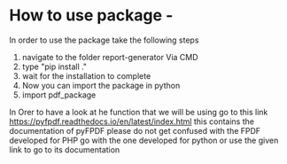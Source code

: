# How to use package -
In order to use the package take the following steps

1. navigate to the folder report-generator Via CMD
2. type "pip install ."
3. wait for the installation to complete 
4. Now you can import the package in python
5. import pdf_package

In Orer to have a look at he function that we will be using go to this link
https://pyfpdf.readthedocs.io/en/latest/index.html
this contains the documentation of pyFPDF
please do not get confused with the FPDF developed for PHP go with the one developed for python 
or use the given link to go to its documentation
